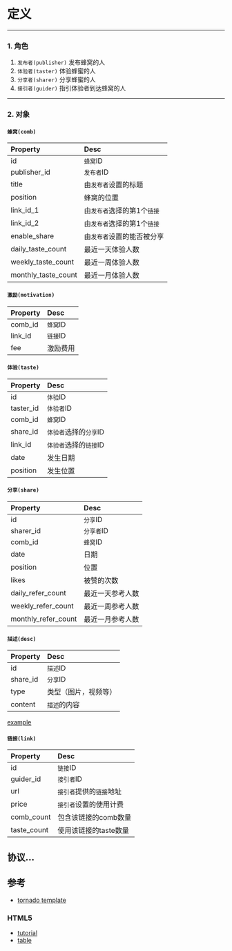 
# 定义
------

### 1. 角色

1. `发布者(publisher)` 发布蜂窝的人
2. `体验者(taster)` 体验蜂蜜的人
3. `分享者(sharer)` 分享蜂蜜的人
4. `接引者(guider)` 指引体验者到达蜂窝的人

------

### 2. 对象

#### `蜂窝(comb)`

| Property | Desc |
|:-------------|:-------------|
| id | `蜂窝`ID |
| publisher_id | `发布者`ID |
| title | 由`发布者`设置的标题 |
| position | 蜂窝的位置 |
| link_id_1 | 由`发布者`选择的第1个`链接` |
| link_id_2 | 由`发布者`选择的第1个`链接` |
| enable_share | 由`发布者`设置的能否被分享 |
| daily_taste_count | 最近一天体验人数 |
| weekly_taste_count | 最近一周体验人数 |
| monthly_taste_count | 最近一月体验人数 |

#### `激励(motivation)`

| Property | Desc |
|:-------------|:-------------|
| comb_id | `蜂窝`ID |
| link_id | `链接`ID |
| fee | 激励费用 |

#### `体验(taste)`

| Property | Desc |
|:-------------|:-------------|
| id | `体验`ID |
| taster_id | `体验者`ID |
| comb_id | `蜂窝`ID |
| share_id | `体验者`选择的`分享`ID |
| link_id | `体验者`选择的`链接`ID |
| date | 发生日期 |
| position | 发生位置 |

#### `分享(share)`

| Property | Desc |
|:-------------|:-------------|
| id | `分享`ID |
| sharer_id | `分享者`ID |
| comb_id | `蜂窝`ID |
| date | 日期 |
| position | 位置 |
| likes | 被赞的次数 |
| daily_refer_count | 最近一天参考人数 |
| weekly_refer_count | 最近一周参考人数 |
| monthly_refer_count | 最近一月参考人数 |

#### `描述(desc)`

| Property | Desc |
|:-------------|:-------------|
| id | `描述`ID |
| share_id | `分享`ID |
| type | 类型（图片，视频等） |
| content | `描述`的内容 |


[example](D:/honeyguide/pic/desc_example.jpg)

#### `链接(link)`

| Property | Desc |
|:-------------|:-------------|
| id | `链接`ID |
| guider_id | `接引者`ID |
| url | `接引者`提供的`链接`地址 |
| price | `接引者`设置的使用计费 |
| comb_count | 包含该链接的comb数量 |
| taste_count | 使用该链接的taste数量 |


## 协议...

## 参考

+ [tornado template](https://github.com/tornadoweb/tornado/blob/master/tornado/template.py)

### HTML5

+ [tutorial](http://www.html-5-tutorial.com/nav-element.htm)
+ [table](http://colintoh.com/blog/display-table-anti-hero)
